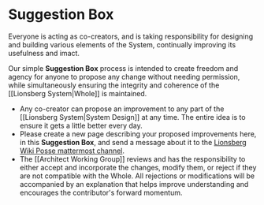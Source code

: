 # Suggestion Box
Everyone is acting as co-creators, and is taking responsibility for designing and building various elements of the System, continually improving its usefulness and imact.

Our simple **Suggestion Box** process is intended to create freedom and agency for anyone to propose any change without needing permission, while simultaneously ensuring the integrity and coherence of the [[Lionsberg System|Whole]] is maintained.
- Any co-creator can propose an improvement to any part of the [[Lionsberg System|System Design]] at any time. The entire idea is to ensure it gets a little better every day. 
- Please create a new page describing your proposed improvements here, in this **Suggestion Box**, and send a message about it to the [Lionsberg Wiki Posse mattermost channel](https://chat.collectivesensecommons.org/agora/channels/lionsberg-wiki-posse).  
- The [[Architect Working Group]] reviews and has the responsibility to either accept and incorporate the changes, modify them, or reject if they are not compatible with the Whole. All rejections or modifications will be accompanied by an explanation that helps improve understanding and encourages the contributor's forward momentum. 